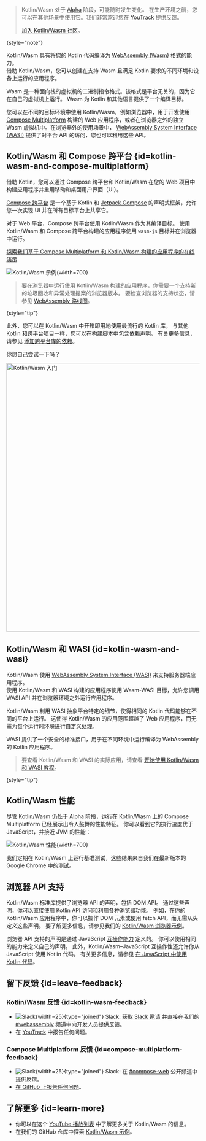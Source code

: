 [//]: # (title: Kotlin/Wasm)

> Kotlin/Wasm 处于 [Alpha](components-stability.md) 阶段，可能随时发生变化。
> 在生产环境之前，您可以在其他场景中使用它。我们非常欢迎您在 [YouTrack](https://youtrack.jetbrains.com/issue/KT-56492) 提供反馈。
>
> [加入 Kotlin/Wasm 社区](https://slack-chats.kotlinlang.org/c/webassembly)。
>
{style="note"}

Kotlin/Wasm 具有将您的 Kotlin 代码编译为 [WebAssembly (Wasm)](https://webassembly.org/) 格式的能力。  
借助 Kotlin/Wasm，您可以创建在支持 Wasm 且满足 Kotlin 要求的不同环境和设备上运行的应用程序。

Wasm 是一种面向栈的虚拟机的二进制指令格式。该格式是平台无关的，因为它在自己的虚拟机上运行。
Wasm 为 Kotlin 和其他语言提供了一个编译目标。

您可以在不同的目标环境中使用 Kotlin/Wasm，例如浏览器中，用于开发使用
[Compose Multiplatform](https://www.jetbrains.com/lp/compose-multiplatform/) 构建的 Web 应用程序，或者在浏览器之外的独立
Wasm 虚拟机中。在浏览器外的使用场景中， [WebAssembly System Interface (WASI)](https://wasi.dev/)
提供了对平台 API 的访问，您也可以利用这些 API。


## Kotlin/Wasm 和 Compose 跨平台 {id=kotlin-wasm-and-compose-multiplatform}

借助 Kotlin，您可以通过 Compose 跨平台和 Kotlin/Wasm 在您的 Web 项目中构建应用程序并重用移动和桌面用户界面（UI）。

[Compose 跨平台](https://www.jetbrains.com/lp/compose-multiplatform/) 是一个基于 Kotlin 和
[Jetpack Compose](https://developer.android.com/jetpack/compose) 的声明式框架，允许您一次实现 UI 并在所有目标平台上共享它。

对于 Web 平台，Compose 跨平台使用 Kotlin/Wasm 作为其编译目标。
使用 Kotlin/Wasm 和 Compose 跨平台构建的应用程序使用 `wasm-js` 目标并在浏览器中运行。

[探索我们基于 Compose Multiplatform 和 Kotlin/Wasm 构建的应用程序的在线演示](https://zal.im/wasm/jetsnack/)

![Kotlin/Wasm 示例](wasm-demo.png){width=700}

> 要在浏览器中运行使用 Kotlin/Wasm 构建的应用程序，你需要一个支持新的垃圾回收和异常处理提案的浏览器版本。
> 要检查浏览器的支持状态，请参见 [WebAssembly
> 路线图](https://webassembly.org/roadmap/)。
>
{style="tip"}

此外，您可以在 Kotlin/Wasm 中开箱即用地使用最流行的 Kotlin 库。
与其他 Kotlin 和跨平台项目一样，您可以在构建脚本中包含依赖声明。
有关更多信息，请参见 [添加跨平台库的依赖](multiplatform-add-dependencies.md)。

你想自己尝试一下吗？

<a href="wasm-get-started.md"><img src="wasm-get-started-button.svg" width="700" alt="Kotlin/Wasm 入门" style="block"/></a>

## Kotlin/Wasm 和 WASI {id=kotlin-wasm-and-wasi}

Kotlin/Wasm 使用 [WebAssembly System Interface (WASI)](https://wasi.dev/) 来支持服务器端应用程序。  
使用 Kotlin/Wasm 和 WASI 构建的应用程序使用 Wasm-WASI 目标，允许您调用 WASI API 并在浏览器环境之外运行应用程序。

Kotlin/Wasm 利用 WASI 抽象平台特定的细节，使得相同的 Kotlin 代码能够在不同的平台上运行。
这使得 Kotlin/Wasm 的应用范围超越了 Web 应用程序，而无需为每个运行时环境进行自定义处理。

WASI 提供了一个安全的标准接口，用于在不同环境中运行编译为 WebAssembly 的 Kotlin 应用程序。

> 要查看 Kotlin/Wasm 和 WASI 的实际应用，请查看 [开始使用 Kotlin/Wasm 和 WASI 教程](wasm-wasi.md)。
>
{style="tip"}

## Kotlin/Wasm 性能

尽管 Kotlin/Wasm 仍处于 Alpha 阶段，运行在 Kotlin/Wasm 上的 Compose Multiplatform 已经展示出令人鼓舞的性能特征。
你可以看到它的执行速度优于 JavaScript，并接近 JVM 的性能：

![Kotlin/Wasm 性能](wasm-performance-compose.png){width=700}

我们定期在 Kotlin/Wasm 上运行基准测试，这些结果来自我们在最新版本的 Google Chrome 中的测试。

## 浏览器 API 支持

Kotlin/Wasm 标准库提供了浏览器 API 的声明，包括 DOM API。
通过这些声明，你可以直接使用 Kotlin API 访问和利用各种浏览器功能。
例如，在你的 Kotlin/Wasm 应用程序中，你可以操作 DOM 元素或使用 fetch API，而无需从头定义这些声明。
要了解更多信息，请参见我们的 [Kotlin/Wasm 浏览器示例](https://github.com/Kotlin/kotlin-wasm-examples/tree/main/browser-example)。

浏览器 API 支持的声明是通过 JavaScript [互操作能力](wasm-js-interop.md) 定义的。
你可以使用相同的能力来定义自己的声明。 此外，Kotlin/Wasm–JavaScript 互操作性还允许你从 JavaScript 使用 Kotlin 代码。
有关更多信息，请参见 [在 JavaScript 中使用 Kotlin 代码](wasm-js-interop.md#use-kotlin-code-in-javascript)。

## 留下反馈 {id=leave-feedback}

### Kotlin/Wasm 反馈 {id=kotlin-wasm-feedback}

* ![Slack](slack.svg){width=25}{type="joined"} Slack: [获取 Slack 邀请](https://surveys.jetbrains.com/s3/kotlin-slack-sign-up) 并直接在我们的 [#webassembly](https://kotlinlang.slack.com/archives/CDFP59223) 频道中向开发人员提供反馈。
* 在 [YouTrack](https://youtrack.jetbrains.com/issue/KT-56492) 中报告任何问题。

### Compose Multiplatform 反馈 {id=compose-multiplatform-feedback}

* ![Slack](slack.svg){width=25}{type="joined"} Slack: 在 [#compose-web](https://slack-chats.kotlinlang.org/c/compose-web) 公开频道中提供反馈。
* [在 GitHub 上报告任何问题](https://github.com/JetBrains/compose-multiplatform/issues)。

## 了解更多 {id=learn-more}

* 你可以在这个 [YouTube 播放列表](https://kotl.in/wasm-pl) 中了解更多关于 Kotlin/Wasm 的信息。
* 在我们的 GitHub 仓库中探索 [Kotlin/Wasm 示例](https://github.com/Kotlin/kotlin-wasm-examples)。